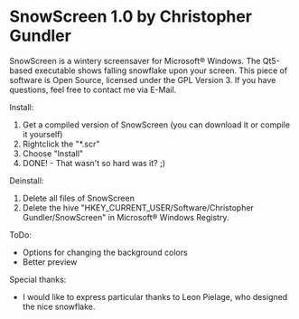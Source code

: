 SnowScreen 1.0 by Christopher Gundler
==========

SnowScreen is a wintery screensaver for Microsoft® Windows. The Qt5-based executable shows falling snowflake upon your screen. This piece of software is Open Source, licensed under the GPL Version 3.
If you have questions, feel free to contact me via E-Mail.

Install:
  1. Get a compiled version of SnowScreen (you can download it or compile it yourself)
  2. Rightclick the "*.scr"
  3. Choose "Install"
  4. DONE! - That wasn't so hard was it? ;)

Deinstall:
  1. Delete all files of SnowScreen
  2. Delete the hive "HKEY_CURRENT_USER/Software/Christopher Gundler/SnowScreen" in Microsoft® Windows Registry.

ToDo:
  * Options for changing the background colors
  * Better preview

Special thanks:
  * I would like to express particular thanks to Leon Pielage, who designed the nice snowflake.
  

  
  

